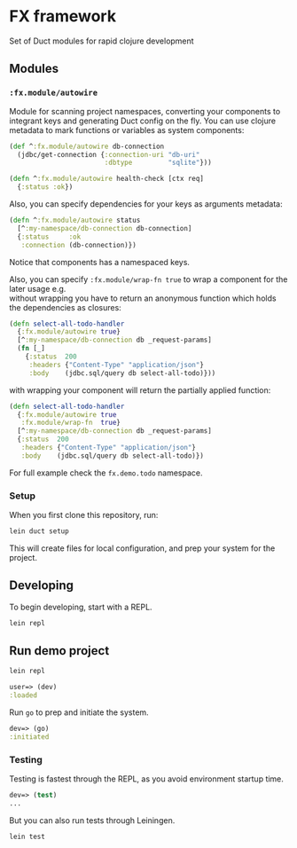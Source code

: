 # FX framework

Set of Duct modules for rapid clojure development

## Modules

### `:fx.module/autowire`

Module for scanning project namespaces, converting your components to integrant keys and generating Duct config on the fly.
You can use clojure metadata to mark functions or variables as system components:

```clojure
(def ^:fx.module/autowire db-connection
  (jdbc/get-connection {:connection-uri "db-uri"
                        :dbtype         "sqlite"}))
```

```clojure
(defn ^:fx.module/autowire health-check [ctx req]
  {:status :ok})
```

Also, you can specify dependencies for your keys as arguments metadata:

```clojure
(defn ^:fx.module/autowire status
  [^:my-namespace/db-connection db-connection]
  {:status     :ok
   :connection (db-connection)})
```
Notice that components has a namespaced keys.

Also, you can specify `:fx.module/wrap-fn true` to wrap a component for the later usage e.g.  
without wrapping you have to return an anonymous function which holds the dependencies as closures:

```clojure
(defn select-all-todo-handler
  {:fx.module/autowire true}
  [^:my-namespace/db-connection db _request-params]
  (fn [_]
    {:status  200
     :headers {"Content-Type" "application/json"}
     :body    (jdbc.sql/query db select-all-todo)}))
```

with wrapping your component will return the partially applied function:

```clojure
(defn select-all-todo-handler
  {:fx.module/autowire true
   :fx.module/wrap-fn  true}
  [^:my-namespace/db-connection db _request-params]
  {:status  200
   :headers {"Content-Type" "application/json"}
   :body    (jdbc.sql/query db select-all-todo)})
```

For full example check the `fx.demo.todo` namespace.

### Setup

When you first clone this repository, run:

```sh
lein duct setup
```

This will create files for local configuration, and prep your system for the project.

## Developing

To begin developing, start with a REPL.

```sh
lein repl
```

## Run demo project

```sh
lein repl
```

```clojure
user=> (dev)
:loaded
```

Run `go` to prep and initiate the system.

```clojure
dev=> (go)
:initiated
```

### Testing

Testing is fastest through the REPL, as you avoid environment startup time.

```clojure
dev=> (test)
...
```

But you can also run tests through Leiningen.

```sh
lein test
```
